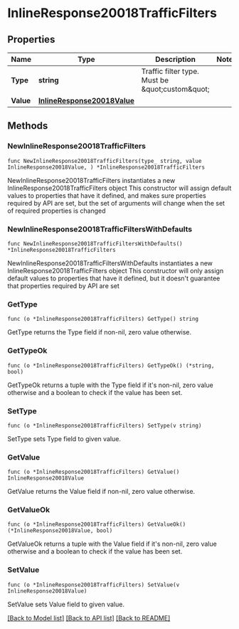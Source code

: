 # InlineResponse20018TrafficFilters

## Properties

Name | Type | Description | Notes
------------ | ------------- | ------------- | -------------
**Type** | **string** | Traffic filter type. Must be \&quot;custom\&quot; | 
**Value** | [**InlineResponse20018Value**](InlineResponse20018Value.md) |  | 

## Methods

### NewInlineResponse20018TrafficFilters

`func NewInlineResponse20018TrafficFilters(type_ string, value InlineResponse20018Value, ) *InlineResponse20018TrafficFilters`

NewInlineResponse20018TrafficFilters instantiates a new InlineResponse20018TrafficFilters object
This constructor will assign default values to properties that have it defined,
and makes sure properties required by API are set, but the set of arguments
will change when the set of required properties is changed

### NewInlineResponse20018TrafficFiltersWithDefaults

`func NewInlineResponse20018TrafficFiltersWithDefaults() *InlineResponse20018TrafficFilters`

NewInlineResponse20018TrafficFiltersWithDefaults instantiates a new InlineResponse20018TrafficFilters object
This constructor will only assign default values to properties that have it defined,
but it doesn't guarantee that properties required by API are set

### GetType

`func (o *InlineResponse20018TrafficFilters) GetType() string`

GetType returns the Type field if non-nil, zero value otherwise.

### GetTypeOk

`func (o *InlineResponse20018TrafficFilters) GetTypeOk() (*string, bool)`

GetTypeOk returns a tuple with the Type field if it's non-nil, zero value otherwise
and a boolean to check if the value has been set.

### SetType

`func (o *InlineResponse20018TrafficFilters) SetType(v string)`

SetType sets Type field to given value.


### GetValue

`func (o *InlineResponse20018TrafficFilters) GetValue() InlineResponse20018Value`

GetValue returns the Value field if non-nil, zero value otherwise.

### GetValueOk

`func (o *InlineResponse20018TrafficFilters) GetValueOk() (*InlineResponse20018Value, bool)`

GetValueOk returns a tuple with the Value field if it's non-nil, zero value otherwise
and a boolean to check if the value has been set.

### SetValue

`func (o *InlineResponse20018TrafficFilters) SetValue(v InlineResponse20018Value)`

SetValue sets Value field to given value.



[[Back to Model list]](../README.md#documentation-for-models) [[Back to API list]](../README.md#documentation-for-api-endpoints) [[Back to README]](../README.md)


